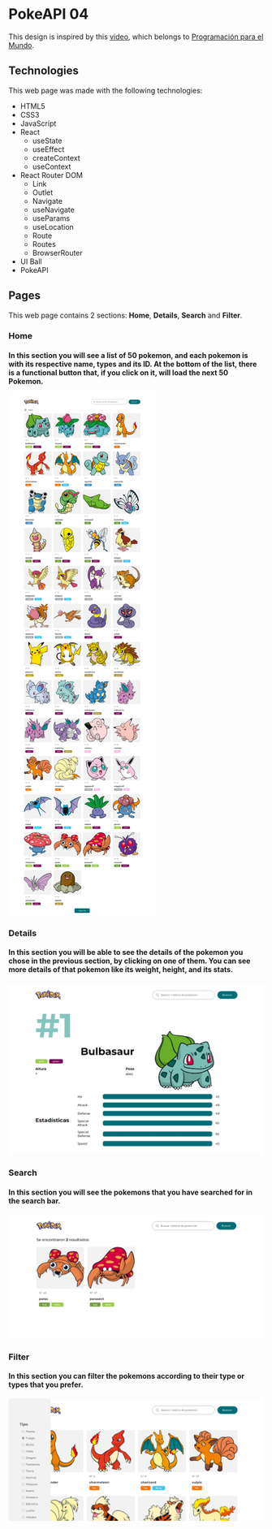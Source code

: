 # PokeAPI 04
This design is inspired by this [video](https://youtu.be/BVQrG-Bp-94), which belongs to [Programación para el Mundo](https://www.youtube.com/@programacionparaelmundo).

## Technologies
This web page was made with the following technologies:
- HTML5
- CSS3
- JavaScript
- React
  - useState
  - useEffect
  - createContext
  - useContext
- React Router DOM
  - Link
  - Outlet
  - Navigate
  - useNavigate
  - useParams
  - useLocation
  - Route
  - Routes
  - BrowserRouter
- UI Ball
- PokeAPI

## Pages
This web page contains 2 sections: **Home**, **Details**, **Search** and **Filter**.

### Home
#### In this section you will see a list of 50 pokemon, and each pokemon is with its respective name, types and its ID. At the bottom of the list, there is a functional button that, if you click on it, will load the next 50 Pokemon.
![preview home section](src/assets/preview-1.jpeg)

### Details
#### In this section you will be able to see the details of the pokemon you chose in the previous section, by clicking on one of them. You can see more details of that pokemon like its weight, height, and its stats.
![preview home section](src/assets/preview-2.jpeg)

### Search
#### In this section you will see the pokemons that you have searched for in the search bar.
![preview home section](src/assets/preview-3.jpeg)

### Filter
#### In this section you can filter the pokemons according to their type or types that you prefer.
![preview home section](src/assets/preview-4.png)
